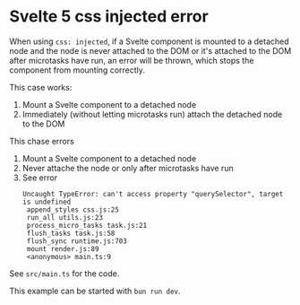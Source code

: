 # Svelte 5 css injected error

When using `css: injected`, if a Svelte component is mounted to a detached node and the node is never attached to the DOM or it's attached to the DOM after microtasks have run, an error will be thrown, which stops the component from mounting correctly.

This case works:
1. Mount a Svelte component to a detached node
2. Immediately (without letting microtasks run) attach the detached node to the DOM

This chase errors
1. Mount a Svelte component to a detached node
2. Never attache the node or only after microtasks have run
3. See error
   ```
   Uncaught TypeError: can't access property "querySelector", target is undefined
    append_styles css.js:25
    run_all utils.js:23
    process_micro_tasks task.js:21
    flush_tasks task.js:58
    flush_sync runtime.js:703
    mount render.js:89
    <anonymous> main.ts:9
   ```

See `src/main.ts` for the code.

This example can be started with `bun run dev`.